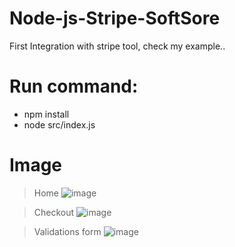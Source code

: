 # Node-js-Stripe-SoftSore
First Integration with stripe tool, check my example..

# Run command:
* npm install
* node src/index.js

# Image
> Home
![image](https://user-images.githubusercontent.com/37275050/129437358-3ec2eb47-223a-4640-a967-bbb0bee31f9f.png)



> Checkout
![image](https://user-images.githubusercontent.com/37275050/129437390-e7a1eccb-40df-46d2-b077-31c40f11b42b.png)



> Validations form
![image](https://user-images.githubusercontent.com/37275050/129437411-b050df21-1b18-4042-87f1-e310b9328665.png)

